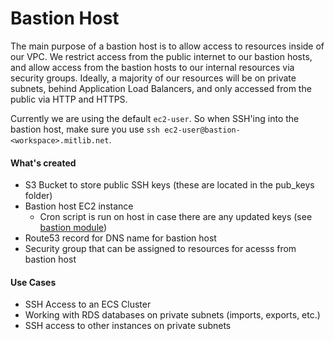 # Bastion Host

The main purpose of a bastion host is to allow access to resources inside of our VPC. We restrict access from the public internet to our bastion hosts, and allow access from the bastion hosts to our internal resources via security groups. Ideally, a majority of our resources will be on private subnets, behind Application Load Balancers, and only accessed from the public via HTTP and HTTPS.

Currently we are using the default `ec2-user`. So when SSH'ing into the bastion host, make sure you use `ssh ec2-user@bastion-<workspace>.mitlib.net`.

#### What's created
* S3 Bucket to store public SSH keys (these are located in the pub_keys folder)
* Bastion host EC2 instance
  * Cron script is run on host in case there are any updated keys (see [bastion module](https://github.com/MITLibraries/tf-mod-bastion-host))
* Route53 record for DNS name for bastion host
* Security group that can be assigned to resources for acesss from bastion host


#### Use Cases
* SSH Access to an ECS Cluster
* Working with RDS databases on private subnets (imports, exports, etc.)
* SSH access to other instances on private subnets

